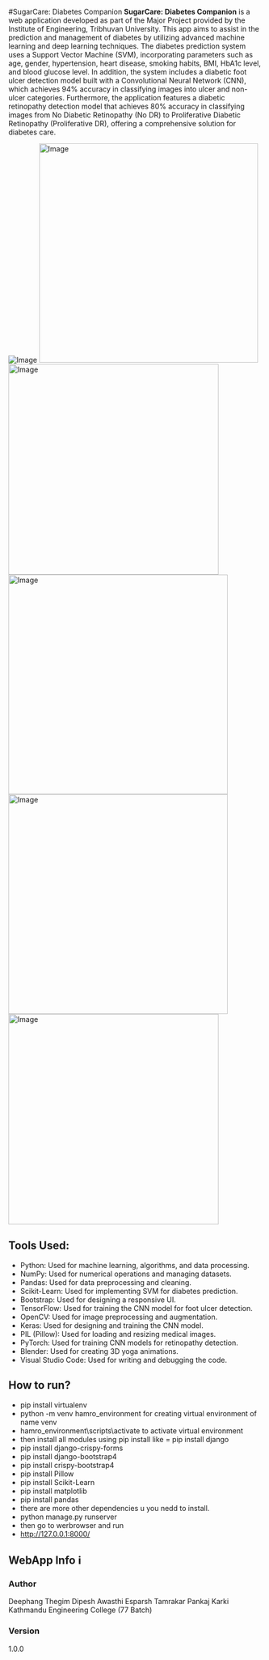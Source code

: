 #SugarCare: Diabetes Companion
**SugarCare: Diabetes Companion** is a web application developed as part of the Major Project provided by the Institute of Engineering, Tribhuvan University. This app aims to assist in the prediction 
and management of diabetes by utilizing advanced machine learning and deep learning techniques. The diabetes prediction system uses a Support Vector Machine (SVM), incorporating parameters such as age, 
gender, hypertension, heart disease, smoking habits, BMI, HbA1c level, and blood glucose level. In addition, the system includes a diabetic foot ulcer detection model built with a Convolutional Neural 
Network (CNN), which achieves 94% accuracy in classifying images into ulcer and non-ulcer categories. Furthermore, the application features a diabetic retinopathy detection model that achieves 80% accuracy 
in classifying images from No Diabetic Retinopathy (No DR) to Proliferative Diabetic Retinopathy (Proliferative DR), offering a comprehensive solution for diabetes care.

![Image](https://github.com/user-attachments/assets/8043b6ca-e227-4c95-9101-a61e15a3740b)
<img width="433" alt="Image" src="https://github.com/user-attachments/assets/ae429843-fd69-4343-9ef7-a8fb36b1aa6f" />
<img width="416" alt="Image" src="https://github.com/user-attachments/assets/05e84b4d-a578-4f81-a0d8-71108e8782ab" />
<img width="434" alt="Image" src="https://github.com/user-attachments/assets/cfda566d-ebf8-46f7-b40c-85fc499447c3" />
<img width="434" alt="Image" src="https://github.com/user-attachments/assets/98dafe5b-7a5e-462f-9fc4-c752d3d28c3b" />
<img width="416" alt="Image" src="https://github.com/user-attachments/assets/a874b359-c8e6-40fd-a8f4-c740a28bf8c2" />

## Tools Used: 
- Python: Used for machine learning, algorithms, and data processing.
- NumPy: Used for numerical operations and managing datasets.
- Pandas: Used for data preprocessing and cleaning.
- Scikit-Learn: Used for implementing SVM for diabetes prediction.
- Bootstrap: Used for designing a responsive UI.
- TensorFlow: Used for training the CNN model for foot ulcer detection.
- OpenCV: Used for image preprocessing and augmentation.
- Keras: Used for designing and training the CNN model.
- PIL (Pillow): Used for loading and resizing medical images.
- PyTorch: Used for training CNN models for retinopathy detection.
- Blender: Used for creating 3D yoga animations.
- Visual Studio Code: Used for writing and debugging the code.

## How to run?
- pip install virtualenv
- python -m venv hamro_environment        for creating virtual environment of name venv
- hamro_environment\scripts\activate           to activate virtual environment
- then install all modules using pip install 
like 
= pip install django
- pip install django-crispy-forms
- pip install django-bootstrap4
- pip install crispy-bootstrap4
- pip install Pillow
- pip install Scikit-Learn
- pip install matplotlib
- pip install pandas
- there are more other dependencies u you nedd to install.
- python manage.py runserver
- then go to werbrowser and run
- http://127.0.0.1:8000/

## WebApp Info ℹ️

### Author

Deephang Thegim
Dipesh Awasthi
Esparsh Tamrakar
Pankaj Karki
Kathmandu Engineering College (77 Batch)
### Version

1.0.0
